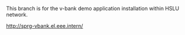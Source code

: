 This branch is for the v-bank demo application installation within HSLU network.

http://sprg-vbank.el.eee.intern/
